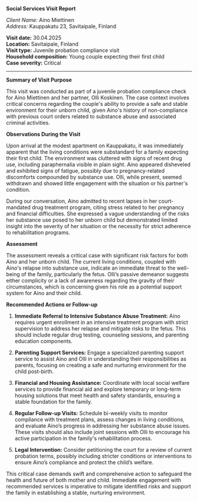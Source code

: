**Social Services Visit Report**

*Client Name:* Aino Miettinen  
*Address:* Kauppakatu 23, Savitaipale, Finland  

**Visit date:** 30.04.2025  
**Location:** Savitaipale, Finland  
**Visit type:** Juvenile probation compliance visit  
**Household composition:** Young couple expecting their first child  
**Case severity:** Critical

---

**Summary of Visit Purpose**

This visit was conducted as part of a juvenile probation compliance check for Aino Miettinen and her partner, Olli Koskinen. The case context involves critical concerns regarding the couple's ability to provide a safe and stable environment for their unborn child, given Aino's history of non-compliance with previous court orders related to substance abuse and associated criminal activities.

**Observations During the Visit**

Upon arrival at the modest apartment on Kauppakatu, it was immediately apparent that the living conditions were substandard for a family expecting their first child. The environment was cluttered with signs of recent drug use, including paraphernalia visible in plain sight. Aino appeared disheveled and exhibited signs of fatigue, possibly due to pregnancy-related discomforts compounded by substance use. Olli, while present, seemed withdrawn and showed little engagement with the situation or his partner's condition.

During our conversation, Aino admitted to recent lapses in her court-mandated drug treatment program, citing stress related to her pregnancy and financial difficulties. She expressed a vague understanding of the risks her substance use posed to her unborn child but demonstrated limited insight into the severity of her situation or the necessity for strict adherence to rehabilitation programs.

**Assessment**

The assessment reveals a critical case with significant risk factors for both Aino and her unborn child. The current living conditions, coupled with Aino's relapse into substance use, indicate an immediate threat to the well-being of the family, particularly the fetus. Olli’s passive demeanor suggests either complicity or a lack of awareness regarding the gravity of their circumstances, which is concerning given his role as a potential support system for Aino and their child.

**Recommended Actions or Follow-up**

1. **Immediate Referral to Intensive Substance Abuse Treatment:** Aino requires urgent enrollment in an intensive treatment program with strict supervision to address her relapse and mitigate risks to the fetus. This should include regular drug testing, counseling sessions, and parenting education components.

2. **Parenting Support Services:** Engage a specialized parenting support service to assist Aino and Olli in understanding their responsibilities as parents, focusing on creating a safe and nurturing environment for the child post-birth.

3. **Financial and Housing Assistance:** Coordinate with local social welfare services to provide financial aid and explore temporary or long-term housing solutions that meet health and safety standards, ensuring a stable foundation for the family.

4. **Regular Follow-up Visits:** Schedule bi-weekly visits to monitor compliance with treatment plans, assess changes in living conditions, and evaluate Aino’s progress in addressing her substance abuse issues. These visits should also include joint sessions with Olli to encourage his active participation in the family's rehabilitation process.

5. **Legal Intervention:** Consider petitioning the court for a review of current probation terms, possibly including stricter conditions or interventions to ensure Aino’s compliance and protect the child’s welfare.

This critical case demands swift and comprehensive action to safeguard the health and future of both mother and child. Immediate engagement with recommended services is imperative to mitigate identified risks and support the family in establishing a stable, nurturing environment.